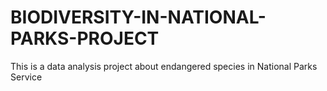 # BIODIVERSITY-IN-NATIONAL-PARKS-PROJECT
This is a data analysis project about endangered species in National Parks Service 
